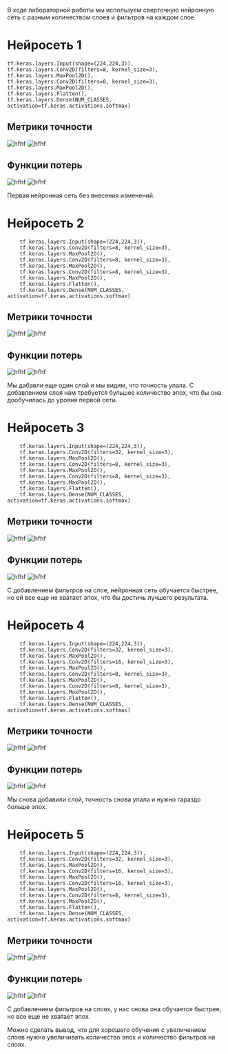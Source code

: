 В ходе лабораторной работы мы используем сверточную нейронную сеть с разным количеством слоев и фильтров на каждом слое.

Нейросеть 1
============

    tf.keras.layers.Input(shape=(224,224,3)),
    tf.keras.layers.Conv2D(filters=8, kernel_size=3),
    tf.keras.layers.MaxPool2D(),
    tf.keras.layers.Conv2D(filters=8, kernel_size=3),
    tf.keras.layers.MaxPool2D(),
    tf.keras.layers.Flatten(),
    tf.keras.layers.Dense(NUM_CLASSES, activation=tf.keras.activations.softmax)
        
Метрики точности
-----------------
![hfhf](https://github.com/baliffagh/SMOMI/blob/Lab2/graph/2.1.trainaccuracy.PNG)
![hfhf](https://github.com/baliffagh/SMOMI/blob/Lab2/graph/2.1.valaccuracy.PNG)

Функции потерь
--------------
![hfhf](https://github.com/baliffagh/SMOMI/blob/Lab2/graph/2.1.trainloss.PNG)
![hfhf](https://github.com/baliffagh/SMOMI/blob/Lab2/graph/2.1.valloss.PNG)

Первая нейронная сеть без внесения изменений.

Нейросеть 2
============

        tf.keras.layers.Input(shape=(224,224,3)),
        tf.keras.layers.Conv2D(filters=8, kernel_size=3),
        tf.keras.layers.MaxPool2D(),
        tf.keras.layers.Conv2D(filters=8, kernel_size=3),
        tf.keras.layers.MaxPool2D(),
        tf.keras.layers.Conv2D(filters=8, kernel_size=3),
        tf.keras.layers.MaxPool2D(),
        tf.keras.layers.Flatten(),
        tf.keras.layers.Dense(NUM_CLASSES, activation=tf.keras.activations.softmax)
        
Метрики точности
-----------------
![hfhf](https://github.com/baliffagh/SMOMI/blob/Lab2/graph/2.2.trainaccuracy.PNG)
![hfhf](https://github.com/baliffagh/SMOMI/blob/Lab2/graph/2.2.valaccuracy.PNG)

Функции потерь
--------------
![hfhf](https://github.com/baliffagh/SMOMI/blob/Lab2/graph/2.2.trainloss.PNG)
![hfhf](https://github.com/baliffagh/SMOMI/blob/Lab2/graph/2.2.valloss.PNG)

Мы дабавли еще один слой и мы видим, что точность упала. С добавлением слоя нам требуется бульшее количество эпох, что бы она дообучилась до уровня первой сети.

Нейросеть 3
============

        tf.keras.layers.Input(shape=(224,224,3)),
        tf.keras.layers.Conv2D(filters=32, kernel_size=3),
        tf.keras.layers.MaxPool2D(),
        tf.keras.layers.Conv2D(filters=8, kernel_size=3),
        tf.keras.layers.MaxPool2D(),
        tf.keras.layers.Conv2D(filters=8, kernel_size=3),
        tf.keras.layers.MaxPool2D(),
        tf.keras.layers.Flatten(),
        tf.keras.layers.Dense(NUM_CLASSES, activation=tf.keras.activations.softmax)
        
Метрики точности
-----------------
![hfhf](https://github.com/baliffagh/SMOMI/blob/Lab2/graph/2.3.trainaccuracy.PNG)
![hfhf](https://github.com/baliffagh/SMOMI/blob/Lab2/graph/2.3.valaccuracy.PNG)

Функции потерь
--------------
![hfhf](https://github.com/baliffagh/SMOMI/blob/Lab2/graph/2.3.trainloss.PNG)
![hfhf](https://github.com/baliffagh/SMOMI/blob/Lab2/graph/2.3.valloss.PNG)

С добавлением фильтров на слое, нейронная сеть обучается быстрее, но ей все еще не хватает эпох, что бы достичь лучшего результата.

Нейросеть 4
============

        tf.keras.layers.Input(shape=(224,224,3)),
        tf.keras.layers.Conv2D(filters=32, kernel_size=3),
        tf.keras.layers.MaxPool2D(),
        tf.keras.layers.Conv2D(filters=16, kernel_size=3),
        tf.keras.layers.MaxPool2D(),
        tf.keras.layers.Conv2D(filters=8, kernel_size=3),
        tf.keras.layers.MaxPool2D(),
        tf.keras.layers.Conv2D(filters=8, kernel_size=3),
        tf.keras.layers.MaxPool2D(),
        tf.keras.layers.Flatten(),
        tf.keras.layers.Dense(NUM_CLASSES, activation=tf.keras.activations.softmax)
        
Метрики точности
-----------------
![hfhf](https://github.com/baliffagh/SMOMI/blob/Lab2/graph/2.4.trainaccuracy.PNG)
![hfhf](https://github.com/baliffagh/SMOMI/blob/Lab2/graph/2.4.valaccuracy.PNG)

Функции потерь
--------------
![hfhf](https://github.com/baliffagh/SMOMI/blob/Lab2/graph/2.4.trainloss.PNG)
![hfhf](https://github.com/baliffagh/SMOMI/blob/Lab2/graph/2.4.valloss.PNG)

Мы снова добавили слой, точность снова упала и нужно гараздо больше эпох.

Нейросеть 5
============

        tf.keras.layers.Input(shape=(224,224,3)),
        tf.keras.layers.Conv2D(filters=32, kernel_size=3),
        tf.keras.layers.MaxPool2D(),
        tf.keras.layers.Conv2D(filters=16, kernel_size=3),
        tf.keras.layers.MaxPool2D(),
        tf.keras.layers.Conv2D(filters=16, kernel_size=3),
        tf.keras.layers.MaxPool2D(),
        tf.keras.layers.Conv2D(filters=8, kernel_size=3),
        tf.keras.layers.MaxPool2D(),
        tf.keras.layers.Flatten(),
        tf.keras.layers.Dense(NUM_CLASSES, activation=tf.keras.activations.softmax)
        
Метрики точности
-----------------
![hfhf](https://github.com/baliffagh/SMOMI/blob/Lab2/graph/2.5.trainaccuracy.PNG)
![hfhf](https://github.com/baliffagh/SMOMI/blob/Lab2/graph/2.5.valaccuracy.PNG)

Функции потерь
--------------
![hfhf](https://github.com/baliffagh/SMOMI/blob/Lab2/graph/2.5.trainloss.PNG)
![hfhf](https://github.com/baliffagh/SMOMI/blob/Lab2/graph/2.5.valloss.PNG)

С добавлением фильтров на слоях, у нас снова она обучается быстрее, но все еще не хватает эпох.

Можно сделать вывод, что для хорошего обучения с увеличением слоев нужно увеличивать количество эпох и количество фильтров на слоях.
